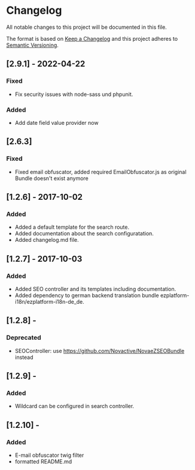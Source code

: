 # Changelog
All notable changes to this project will be documented in this file.

The format is based on [Keep a Changelog](http://keepachangelog.com/en/1.0.0/)
and this project adheres to [Semantic Versioning](http://semver.org/spec/v2.0.0.html).

## [2.9.1] - 2022-04-22
### Fixed
- Fix security issues with node-sass und phpunit.

### Added
- Add date field value provider now 

## [2.6.3]
### Fixed
- Fixed email obfuscator, added required EmailObfuscator.js as original Bundle doesn't exist anymore

## [1.2.6] - 2017-10-02
### Added
- Added a default template for the search route.
- Added documentation about the search configuratation.
- Added changelog.md file.

## [1.2.7] - 2017-10-03
### Added
- Added SEO controller and its templates including documentation.
- Added dependency to german backend translation bundle ezplatform-i18n/ezplatform-i18n-de_de.

## [1.2.8] -
### Deprecated
- SEOController: use https://github.com/Novactive/NovaeZSEOBundle instead

## [1.2.9] -
### Added
- Wildcard can be configured in search controller.

## [1.2.10] -
### Added
- E-mail obfuscator twig filter
- formatted README.md
